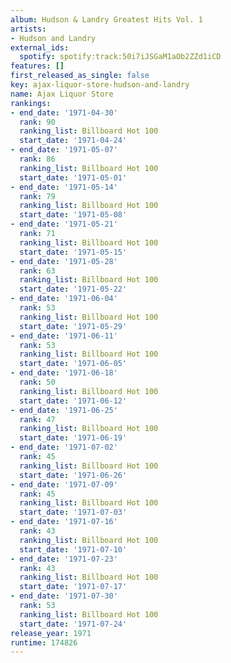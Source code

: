 ```yaml
---
album: Hudson & Landry Greatest Hits Vol. 1
artists:
- Hudson and Landry
external_ids:
  spotify: spotify:track:50i7iJSGaM1aOb2ZZd1iCD
features: []
first_released_as_single: false
key: ajax-liquor-store-hudson-and-landry
name: Ajax Liquor Store
rankings:
- end_date: '1971-04-30'
  rank: 90
  ranking_list: Billboard Hot 100
  start_date: '1971-04-24'
- end_date: '1971-05-07'
  rank: 86
  ranking_list: Billboard Hot 100
  start_date: '1971-05-01'
- end_date: '1971-05-14'
  rank: 79
  ranking_list: Billboard Hot 100
  start_date: '1971-05-08'
- end_date: '1971-05-21'
  rank: 71
  ranking_list: Billboard Hot 100
  start_date: '1971-05-15'
- end_date: '1971-05-28'
  rank: 63
  ranking_list: Billboard Hot 100
  start_date: '1971-05-22'
- end_date: '1971-06-04'
  rank: 53
  ranking_list: Billboard Hot 100
  start_date: '1971-05-29'
- end_date: '1971-06-11'
  rank: 53
  ranking_list: Billboard Hot 100
  start_date: '1971-06-05'
- end_date: '1971-06-18'
  rank: 50
  ranking_list: Billboard Hot 100
  start_date: '1971-06-12'
- end_date: '1971-06-25'
  rank: 47
  ranking_list: Billboard Hot 100
  start_date: '1971-06-19'
- end_date: '1971-07-02'
  rank: 45
  ranking_list: Billboard Hot 100
  start_date: '1971-06-26'
- end_date: '1971-07-09'
  rank: 45
  ranking_list: Billboard Hot 100
  start_date: '1971-07-03'
- end_date: '1971-07-16'
  rank: 43
  ranking_list: Billboard Hot 100
  start_date: '1971-07-10'
- end_date: '1971-07-23'
  rank: 43
  ranking_list: Billboard Hot 100
  start_date: '1971-07-17'
- end_date: '1971-07-30'
  rank: 53
  ranking_list: Billboard Hot 100
  start_date: '1971-07-24'
release_year: 1971
runtime: 174826
---
```


